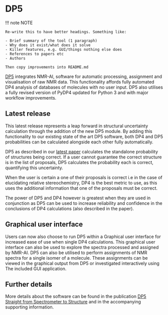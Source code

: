 # DP5

!!! note NOTE

    Re-write this to have better headings. Something like:

    - Brief summary of the tool (1 paragraph)
    - Why does it exist/what does it solve
    - Killer features, e.g. GUI/things nothing else does
    - References to papers etc
    - Authors

    Then copy improvements into README.md

[DP5](https://doi.org/10.1039/D1SC04406K) integrates NMR-AI, software for automatic processing, assignment
and visualisation of raw NMR data. This functionality affords fully automated DP4 analysis of databases of molecules
with no user input. DP5 also utilises a fully revised version of PyDP4 updated for Python 3 and with major workflow
improvements.

## Latest release

This latest release represents a leap forward in structural uncertainty calculation through the addition of the new DP5
module. By adding this functionality to our existing state of the art DP5 software, both DP4 and DP5
probabilities can be calculated alongside each other fully automatically.

DP5 as described in our [latest paper](https://doi.org/10.1039/D1SC04406K) calculates the standalone probability of
structures being correct.  If a user cannot guarantee the correct structure is in the list of proposals, DP5 calculates
the probability each is correct, quantifying this uncertainty.

When the user is certain a one of their proposals is correct i.e in the case of elucidating relative stereochemistry,
DP4 is the best metric to use, as this uses the additional information that one of the proposals must be correct.

The power of DP5 and DP4 however is greatest when they are used in conjunction as DP5 can be used to increase
reliability and confidence in the conclusions of DP4 calculations (also described in the paper).


## Graphical user interface

Users can now also choose to run DP5 within a Graphical user interface for increased ease of use when single DP4
calculations. This graphical user interface can also be used to explore the spectra processed and assigned by NMR-AI.
DP5 can also be utilised to perform assignments of NMR spectra for a single isomer of a molecule. These assignments
can be viewed in the graphical output from DP5 or investigated interactively using The included GUI application.

## Further details

More details about the software can be found in the publication
[DP5 Straight from Spectrometer to Structure](https://doi.org/10.1039/D1SC04406K) and in the accompanying supporting
information.
